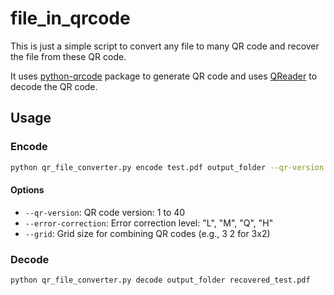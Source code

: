 # file_in_qrcode

This is just a simple script to convert any file to many QR code and recover the file from these QR code.

It uses [python-qrcode](https://github.com/lincolnloop/python-qrcode) package to generate QR code and uses [QReader](https://github.com/Eric-Canas/QReader) to decode the QR code.

## Usage
### Encode
```bash
python qr_file_converter.py encode test.pdf output_folder --qr-version 40 --error-correction H 
```
#### Options
+ `--qr-version`: QR code version: 1 to 40
+ `--error-correction`: Error correction level: "L", "M", "Q", "H"
+ `--grid`: Grid size for combining QR codes (e.g., 3 2 for 3x2)

### Decode
```bash
python qr_file_converter.py decode output_folder recovered_test.pdf
```

